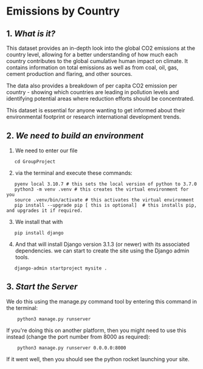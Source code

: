#  Emissions by Country

## 1. *What is it?*
This dataset provides an in-depth look into the global CO2 emissions at the country level, allowing for a better understanding of how much each country contributes to the global cumulative human impact on climate. 
It contains information on total emissions as well as from coal, oil, gas, cement production and flaring, and other sources.   

The data also provides a breakdown of per capita CO2 emission per country - showing which countries are leading in pollution levels and identifying potential areas where reduction efforts should be concentrated. 

This dataset is essential for anyone wanting to get informed about their environmental footprint or research international development trends.  
## 2.  *We need to build an environment*

 1. We need to enter our file 
 ```
    cd GroupProject 
```
 
 2. via the terminal and execute these commands:
 ```
    pyenv local 3.10.7 # this sets the local version of python to 3.7.0
    python3 -m venv .venv # this creates the virtual environment for you
    source .venv/bin/activate # this activates the virtual environment
    pip install --upgrade pip [ this is optional]  # this installs pip, and upgrades it if required.
```
 3. We install that with
 ```
    pip install django
```
 4. And that will install Django version 3.1.3 (or newer) with its associated dependencies. we can start to create the site using the Django admin tools.
 ```
    django-admin startproject mysite .
```
## 3.   *Start the Server*
We do this using the manage.py  command tool by entering this command in the terminal:
```
    python3 manage.py runserver
```

If you're doing this on another platform, then you might need to use this instead (change the port number from 8000 as required):
```
    python3 manage.py runserver 0.0.0.0:8000 
```

If it went well, then you should see the python rocket launching your site.
